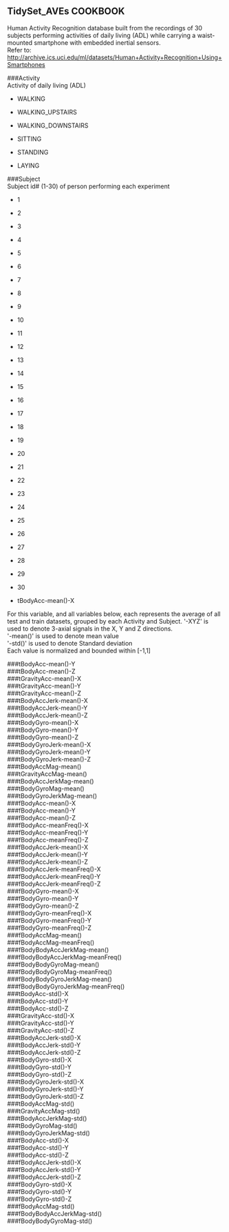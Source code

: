 TidySet_AVEs COOKBOOK  
---------------------

Human Activity Recognition database built from the recordings of 30 subjects performing activities of daily living (ADL)
while carrying a waist-mounted smartphone with embedded inertial sensors.  
Refer to: http://archive.ics.uci.edu/ml/datasets/Human+Activity+Recognition+Using+Smartphones

###Activity  
Activity of daily living (ADL)  
*  WALKING  
*  WALKING_UPSTAIRS  
*  WALKING_DOWNSTAIRS  
*  SITTING
  
*  STANDING  
*  LAYING
  

###Subject  
Subject id# (1-30) of person performing each experiment  
*  1  
*  2  
*  3  
*  4  
*  5  
*  6  
*  7  
*  8  
*  9  
*  10  
*  11  
*  12  
*  13  
*  14  
*  15  
*  16  
*  17  
*  18  
*  19  
*  20  
*  21  
*  22  
*  23  
*  24  
*  25  
*  26  
*  27  
*  28  
*  29  
*  30  

* tBodyAcc-mean()-X  

For this variable, and all variables below, each represents the average of all test and train datasets, grouped by each Activity and Subject.
     '-XYZ' is used to denote 3-axial signals in the X, Y and Z directions.  
     '-mean()' is used to denote mean value  
     '-std()' is used to denote Standard deviation  
     Each value is normalized and bounded within [-1,1]  

###tBodyAcc-mean()-Y  
###tBodyAcc-mean()-Z  
###tGravityAcc-mean()-X  
###tGravityAcc-mean()-Y  
###tGravityAcc-mean()-Z  
###tBodyAccJerk-mean()-X  
###tBodyAccJerk-mean()-Y  
###tBodyAccJerk-mean()-Z  
###tBodyGyro-mean()-X  
###tBodyGyro-mean()-Y  
###tBodyGyro-mean()-Z  
###tBodyGyroJerk-mean()-X  
###tBodyGyroJerk-mean()-Y  
###tBodyGyroJerk-mean()-Z  
###tBodyAccMag-mean()  
###tGravityAccMag-mean()  
###tBodyAccJerkMag-mean()  
###tBodyGyroMag-mean()  
###tBodyGyroJerkMag-mean()  
###fBodyAcc-mean()-X  
###fBodyAcc-mean()-Y  
###fBodyAcc-mean()-Z  
###fBodyAcc-meanFreq()-X  
###fBodyAcc-meanFreq()-Y  
###fBodyAcc-meanFreq()-Z  
###fBodyAccJerk-mean()-X  
###fBodyAccJerk-mean()-Y  
###fBodyAccJerk-mean()-Z  
###fBodyAccJerk-meanFreq()-X  
###fBodyAccJerk-meanFreq()-Y  
###fBodyAccJerk-meanFreq()-Z  
###fBodyGyro-mean()-X  
###fBodyGyro-mean()-Y  
###fBodyGyro-mean()-Z  
###fBodyGyro-meanFreq()-X  
###fBodyGyro-meanFreq()-Y  
###fBodyGyro-meanFreq()-Z  
###fBodyAccMag-mean()  
###fBodyAccMag-meanFreq()  
###fBodyBodyAccJerkMag-mean()  
###fBodyBodyAccJerkMag-meanFreq()  
###fBodyBodyGyroMag-mean()  
###fBodyBodyGyroMag-meanFreq()  
###fBodyBodyGyroJerkMag-mean()  
###fBodyBodyGyroJerkMag-meanFreq()  
###tBodyAcc-std()-X  
###tBodyAcc-std()-Y  
###tBodyAcc-std()-Z  
###tGravityAcc-std()-X  
###tGravityAcc-std()-Y  
###tGravityAcc-std()-Z  
###tBodyAccJerk-std()-X  
###tBodyAccJerk-std()-Y  
###tBodyAccJerk-std()-Z  
###tBodyGyro-std()-X  
###tBodyGyro-std()-Y  
###tBodyGyro-std()-Z  
###tBodyGyroJerk-std()-X  
###tBodyGyroJerk-std()-Y  
###tBodyGyroJerk-std()-Z  
###tBodyAccMag-std()  
###tGravityAccMag-std()  
###tBodyAccJerkMag-std()  
###tBodyGyroMag-std()  
###tBodyGyroJerkMag-std()  
###fBodyAcc-std()-X  
###fBodyAcc-std()-Y  
###fBodyAcc-std()-Z  
###fBodyAccJerk-std()-X  
###fBodyAccJerk-std()-Y  
###fBodyAccJerk-std()-Z  
###fBodyGyro-std()-X  
###fBodyGyro-std()-Y  
###fBodyGyro-std()-Z  
###fBodyAccMag-std()  
###fBodyBodyAccJerkMag-std()  
###fBodyBodyGyroMag-std()  